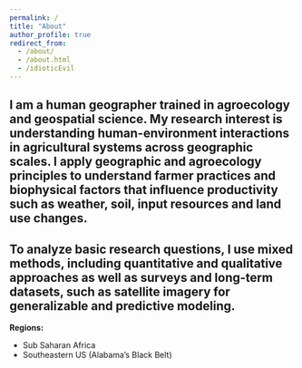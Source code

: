```yaml
---
permalink: /
title: "About"
author_profile: true
redirect_from: 
  - /about/
  - /about.html
  - /idioticEvil
---
```

I am a human geographer trained in agroecology and geospatial science. My research interest is understanding human-environment interactions in agricultural systems across geographic scales. I apply geographic and agroecology principles to understand farmer practices and biophysical factors that influence productivity such as weather, soil, input resources and land use changes.
---
To analyze basic research questions, I use mixed methods, including quantitative and qualitative approaches as well as surveys and long-term datasets, such as satellite imagery for generalizable and predictive modeling.
---
**Regions:** 
- Sub Saharan Africa
- Southeastern US (Alabama’s Black Belt)
